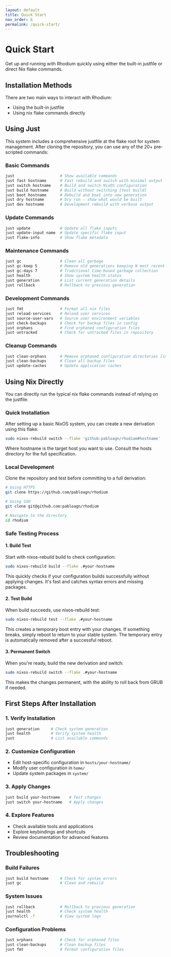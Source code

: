```yaml
---
layout: default
title: Quick Start
nav_order: 6
permalink: /quick-start/
---
```


# Quick Start

Get up and running with Rhodium quickly using either the built-in justfile or direct Nix flake commands.

## Installation Methods

There are two main ways to interact with Rhodium:
- Using the built-in justfile
- Using nix flake commands directly

## Using Just

This system includes a comprehensive justfile at the flake root for system management. After cloning the repository, you can use any of the 20+ pre-scripted commands:

### Basic Commands

```bash
just                    # Show available commands
just fast hostname      # Fast rebuild and switch with minimal output
just switch hostname    # Build and switch NixOS configuration
just build hostname     # Build without switching [test build]
just boot hostname      # Rebuild and boot into new generation
just dry hostname       # Dry run - show what would be built
just dev hostname       # Development rebuild with verbose output
```

### Update Commands

```bash
just update             # Update all flake inputs
just update-input name  # Update specific flake input
just flake-info         # Show flake metadata
```

### Maintenance Commands

```bash
just gc                 # Clean all garbage
just gc-keep 5          # Remove old generations keeping N most recent
just gc-days 7          # Traditional time-based garbage collection
just health             # Show system health status
just generation         # List current generation details
just rollback           # Rollback to previous generation
```

### Development Commands

```bash
just fmt                # Format all nix files
just reload-services    # Reload user services
just source-user-vars   # Source user environment variables
just check-backups      # Check for backup files in config
just orphans            # Find orphaned configuration files
just untracked          # Check for untracked files in repository
```

### Cleanup Commands

```bash
just clean-orphans      # Remove orphaned configuration directories [interactive]
just clean-backups      # Clean all backup files
just update-caches      # Update application caches
```

## Using Nix Directly

You can directly run the typical nix flake commands instead of relying on the justfile.

### Quick Installation

After setting up a basic NixOS system, you can create a new derivation using this flake:

```bash
sudo nixos-rebuild switch --flake 'github:pabloagn/rhodium#hostname'
```

Where hostname is the target host you want to use. Consult the hosts directory for the full specification.

### Local Development

Clone the repository and test before committing to a full derivation:

```bash
# Using HTTPS
git clone https://github.com/pabloagn/rhodium

# Using SSH
git clone git@github.com:pabloagn/rhodium

# Navigate to the directory
cd rhodium
```

### Safe Testing Process

#### 1. Build Test
Start with nixos-rebuild build to check configuration:

```bash
sudo nixos-rebuild build --flake .#your-hostname
```

This quickly checks if your configuration builds successfully without applying changes. It's fast and catches syntax errors and missing packages.

#### 2. Test Build
When build succeeds, use nixos-rebuild test:

```bash
sudo nixos-rebuild test --flake .#your-hostname
```

This creates a temporary boot entry with your changes. If something breaks, simply reboot to return to your stable system. The temporary entry is automatically removed after a successful reboot.

#### 3. Permanent Switch
When you're ready, build the new derivation and switch:

```bash
sudo nixos-rebuild switch --flake .#your-hostname
```

This makes the changes permanent, with the ability to roll back from GRUB if needed.

## First Steps After Installation

### 1. Verify Installation
```bash
just generation     # Check system generation
just health         # Verify system health
just                # List available commands
```

### 2. Customize Configuration
- Edit host-specific configuration in `hosts/your-hostname/`
- Modify user configuration in `home/`
- Update system packages in `system/`

### 3. Apply Changes
```bash
just build your-hostname    # Test changes
just switch your-hostname   # Apply changes
```

### 4. Explore Features
- Check available tools and applications
- Explore keybindings and shortcuts
- Review documentation for advanced features

## Troubleshooting

### Build Failures
```bash
just build hostname     # Check for syntax errors
just gc                 # Clean and rebuild
```

### System Issues
```bash
just rollback           # Rollback to previous generation
just health             # Check system health
journalctl -f           # View system logs
```

### Configuration Problems
```bash
just orphans            # Check for orphaned files
just clean-backups      # Clean backup files
just fmt                # Format configuration files
```
